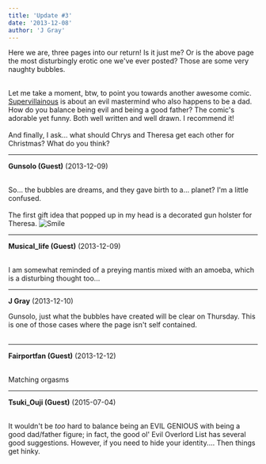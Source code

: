 ```yaml
---
title: 'Update #3'
date: '2013-12-08'
author: 'J Gray'
---
```


Here we are, three pages into our return! Is it just me? Or is the above page the most disturbingly erotic one we've ever posted? Those are some very naughty bubbles.&nbsp;<div><br></div><div>Let me take a moment, btw, to point you towards another awesome comic. <a href="http://supervillainous.spiderforest.com/" class="" classname="" target="_blank" name="">Supervillainous</a> is about an evil mastermind who also happens to be a dad. How do you balance being evil and being a good father? The comic's adorable yet funny. Both well written and well drawn. I recommend it!</div><div><br></div><div>And finally, I ask... what should Chrys and Theresa get each other for Christmas? What do you think?</div>

---
**Gunsolo (Guest)** (2013-12-09)

<br> So... the bubbles are dreams, and they gave birth to a... planet? I'm a little confused.<br><br>The first gift idea that popped up in my head is a decorated gun holster for Theresa. <img src="//smilies/smile.gif" alt="Smile" border="0"><br>

---
**Musical_life (Guest)** (2013-12-09)

<br> I am somewhat reminded of a preying mantis mixed with an amoeba, which is a disturbing thought too...

---
**J Gray** (2013-12-10)

Gunsolo, just what the bubbles have created will be clear on Thursday. This is one of those cases where the page isn't self contained.<br><br>

---
**Fairportfan (Guest)** (2013-12-12)

<br> Matching orgasms

---
**Tsuki_Ouji (Guest)** (2015-07-04)

<br> It wouldn't be *too* hard to balance being an EVIL GENIOUS with being a good dad/father figure; in fact, the good ol' Evil Overlord List has several good suggestions. However, if you need to hide your identity.... Then things get hinky.<br>

